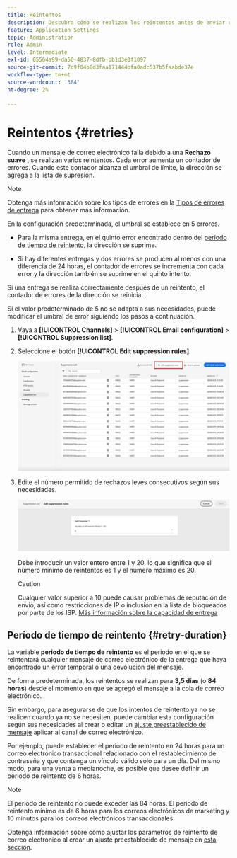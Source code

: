 ```yaml
---
title: Reintentos
description: Descubra cómo se realizan los reintentos antes de enviar una dirección a la lista de supresión
feature: Application Settings
topic: Administration
role: Admin
level: Intermediate
exl-id: 05564a99-da50-4837-8dfb-bb1d3e0f1097
source-git-commit: 7c9f04b8d3faa171444bfa0adc537b5faabde37e
workflow-type: tm+mt
source-wordcount: '384'
ht-degree: 2%

---
```


# Reintentos {#retries}

Cuando un mensaje de correo electrónico falla debido a una **Rechazo suave** , se realizan varios reintentos. Cada error aumenta un contador de errores. Cuando este contador alcanza el umbral de límite, la dirección se agrega a la lista de supresión.

>[!NOTE]
>
>Obtenga más información sobre los tipos de errores en la [Tipos de errores de entrega](../messages/suppression-list.md#delivery-failures) para obtener más información.

En la configuración predeterminada, el umbral se establece en 5 errores.

* Para la misma entrega, en el quinto error encontrado dentro del [periodo de tiempo de reintento](#retry-duration), la dirección se suprime.

* Si hay diferentes entregas y dos errores se producen al menos con una diferencia de 24 horas, el contador de errores se incrementa con cada error y la dirección también se suprime en el quinto intento.

Si una entrega se realiza correctamente después de un reintento, el contador de errores de la dirección se reinicia.

Si el valor predeterminado de 5 no se adapta a sus necesidades, puede modificar el umbral de error siguiendo los pasos a continuación.

1. Vaya a **[!UICONTROL Channels]** > **[!UICONTROL Email configuration]** > **[!UICONTROL Suppression list]**.

1. Seleccione el botón **[!UICONTROL Edit suppression rules]**.

   ![](assets/suppression-list-edit-retries.png)

1. Edite el número permitido de rechazos leves consecutivos según sus necesidades.

   ![](assets/suppression-list-edit-soft-bounces.png)

   Debe introducir un valor entero entre 1 y 20, lo que significa que el número mínimo de reintentos es 1 y el número máximo es 20.

   >[!CAUTION]
   >
   >Cualquier valor superior a 10 puede causar problemas de reputación de envío, así como restricciones de IP o inclusión en la lista de bloqueados por parte de los ISP. [Más información sobre la capacidad de entrega](../messages/deliverability.md)

## Período de tiempo de reintento {#retry-duration}

La variable **periodo de tiempo de reintento** es el periodo en el que se reintentará cualquier mensaje de correo electrónico de la entrega que haya encontrado un error temporal o una devolución del mensaje.

De forma predeterminada, los reintentos se realizan para **3,5 días** (o **84 horas**) desde el momento en que se agregó el mensaje a la cola de correo electrónico.

Sin embargo, para asegurarse de que los intentos de reintento ya no se realicen cuando ya no se necesiten, puede cambiar esta configuración según sus necesidades al crear o editar un [ajuste preestablecido de mensaje](message-presets.md) aplicar al canal de correo electrónico.

Por ejemplo, puede establecer el periodo de reintento en 24 horas para un correo electrónico transaccional relacionado con el restablecimiento de contraseña y que contenga un vínculo válido solo para un día. Del mismo modo, para una venta a medianoche, es posible que desee definir un periodo de reintento de 6 horas.

>[!NOTE]
>
>El periodo de reintento no puede exceder las 84 horas. El periodo de reintento mínimo es de 6 horas para los correos electrónicos de marketing y 10 minutos para los correos electrónicos transaccionales.

Obtenga información sobre cómo ajustar los parámetros de reintento de correo electrónico al crear un ajuste preestablecido de mensaje en [esta sección](message-presets.md#create-message-preset).

